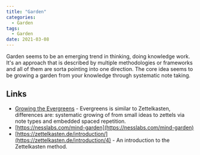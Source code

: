 ```yaml
---
title: "Garden"
categories:
  - Garden
tags:
  - Garden
date: 2021-03-08
---
```


Garden seems to be an emerging trend in thinking, doing knowledge work. It's an approach that is described by multiple methodologies or frameworks and all of them are sorta pointing into one direction. The core idea seems to be growing a garden from your knowledge through systematic note taking.

## Links

 - [Growing the Evergreens](https://maggieappleton.com/evergreens) - Evergreens is similar to Zettelkasten, differences are: systematic growing of from small ideas to zettels via note types and embedded spaced repetition.
 - [https://nesslabs.com/mind-garden](https://nesslabs.com/mind-garden)
 - [https://zettelkasten.de/introduction/](https://zettelkasten.de/introduction/4) - An introduction to the Zettelkasten method.
